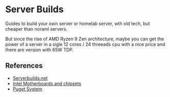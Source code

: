 # Server Builds

Guides to build your own server or homelab server, wth old tech, but cheaper than noraml servers.

But since the rise of AMD Ryzen 9 Zen architecture, maybe you can get the power of a server in a sigle 12 cores / 24 threeads cpu with a nice price and there are version with 65W TDP.

## References

* [Serverbuilds.net](https://www.serverbuilds.net/)
* [Intel Motherboards and chipsets](https://b3n.org/selecting-a-motherboard-for-intel-computer-desktop-builds/)
* [Puget System](https://www.pugetsystems.com/)


